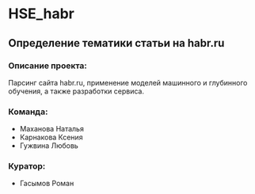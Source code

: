 # HSE_habr
## Определение тематики статьи на habr.ru

### Описание проекта: 
Парсинг сайта habr.ru, применение моделей машинного и глубинного обучения, а также разработки сервиса.
### Команда:
- Маханова Наталья
- Карнакова Ксения
- Гужвина Любовь

### Куратор:
- Гасымов Роман
